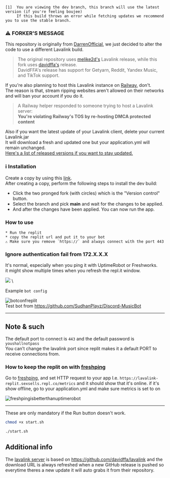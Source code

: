 ```
[1]  You are viewing the dev branch, this branch will use the latest version (if you're feeling boujee)
     If this build throws an error while fetching updates we recommend you to use the stable branch.
```

### ⚠️ FORKER'S MESSAGE
This repository is originally from [DarrenOfficial](https://github.com/DarrenOfficial), we just decided to alter the code to use a different Lavalink build.
> The original repository uses [melike2d's](https://github.com/melike2d) Lavalink release, while this fork uses [davidffa's](https://github.com/davidffa) release. \
> DavidFFA's release has support for Getyarn, Reddit, Yandex Music, and TikTok support. 

If you're also planning to host this Lavalink instance on [Railway](https://railway.app), don't. \
The reason is that, stream ripping websites aren't allowed on their networks and will ban your account if you do it.
> A Railway helper responded to someone trying to host a Lavalink server: \
> **You're violating Railway's TOS by re-hosting DMCA protected content**

Also if you want the latest update of your Lavalink client, delete your current Lavalink.jar \
It will download a fresh and updated one but your application.yml will remain unchanged. \
[Here's a list of released versions if you want to stay updated.](https://github.com/davidffa/lavalink/tags)

### ℹ  Installation

Create a copy by using this [link](https://replit.com/github/kajise/lavalink-replit). \
After creating a copy, perform the following steps to install the dev build:
- Click the two pronged fork (with circles) which is the "Version control" button.
- Select the branch and pick **main** and wait for the changes to be applied.
- And after the changes have been applied. You can now run the app.

### How to use
```
* Run the replit
* copy the replit url and put it to your bot
⚠ Make sure you remove `https://` and always connect with the port 443 
```

### Ignore authentication fail from 172.X.X.X
It's normal, especially when you ping it with UptimeRobot or Freshworks. \
it might show multiple times when you refresh the repl.it window.

![](https://cdn.discordapp.com/attachments/855346696590589976/947185882056777818/unknown.png) \

Example `bot config`

![botconfreplit](https://cdn.darrennathanael.com/assets/discord/lavalinkconfigbot.jpeg) \
Test bot from https://github.com/SudhanPlayz/Discord-MusicBot

- - -

## Note & such
The default port to connect is `443` and the default password is `youshallnotpass` \
You can’t change the lavalink port since replit makes it a default PORT to receive connections from.

### How to keep the replit on with [freshping](https://www.freshworks.com/website-monitoring/)
Go to [freshping](https://www.freshworks.com/website-monitoring/), and set HTTP request to your app I.e. `https://lavalink-replit.sexsells.repl.co/metrics`
and it should show that it's online. if it's show offline, go to your application.yml and make sure metrics is set to on

![freshpingisbetterthanuptimerobot](https://darrennathanael.com/cdn/873E3AB4-8862-49A2-B5F6-5A0B97E3BCF1.jpeg)

- - -
These are only mandatory if the Run button doesn't work.
```bash
chmod +x start.sh
```
```bash
./start.sh
```


## Additional info

The [lavalink server](https://github.com/davidffa/lavalink) is based on https://github.com/davidffa/lavalink and the download URL is always refreshed when a new GitHub release is pushed so everytime theres a new update it will auto grabs it from their repository.
